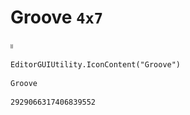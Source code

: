 # Groove `4x7`
<img src="/img/Groove.png" width=4 height=7>

``` CSharp
EditorGUIUtility.IconContent("Groove")
```
```
Groove
```
```
2929066317406839552
```
